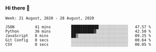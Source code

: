 ### Hi there 👋

<!--START_SECTION:waka-->
```text
Week: 21 August, 2020 - 28 August, 2020

JSON         41 mins         ████████████░░░░░░░░░░░░░   47.57 % 
Python       36 mins         ██████████▓░░░░░░░░░░░░░░   42.50 % 
JavaScript   8 mins          ██▒░░░░░░░░░░░░░░░░░░░░░░   09.25 % 
Git Config   0 secs          ░░░░░░░░░░░░░░░░░░░░░░░░░   00.64 % 
CSV          0 secs          ░░░░░░░░░░░░░░░░░░░░░░░░░   00.05 % 
```
<!--END_SECTION:waka-->

<!--
**arlenxuzj/arlenxuzj** is a ✨ _special_ ✨ repository because its `README.md` (this file) appears on your GitHub profile.

Here are some ideas to get you started:

- 🔭 I’m currently working on ...
- 🌱 I’m currently learning ...
- 👯 I’m looking to collaborate on ...
- 🤔 I’m looking for help with ...
- 💬 Ask me about ...
- 📫 How to reach me: ...
- 😄 Pronouns: ...
- ⚡ Fun fact: ...
-->

